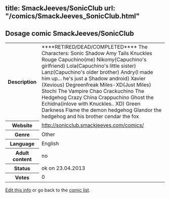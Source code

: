 title: SmackJeeves/SonicClub
url: "/comics/SmackJeeves_SonicClub.html"
---
Dosage comic SmackJeeves/SonicClub
-----------------------------------------

<p id="msg"></p>
<script type="text/javascript">
if (window.location.search === '?edit_info_mail=sent_ok') {
  var elem = document.getElementById("msg");
  elem.innerHTML = 'Edited information sucessfully sent.';
  elem.className = 'ok';
}
</script>
<table class="comicinfo">
<tr>
<th>Description</th><td>****RETIRED/DEAD/COMPLETED**** The Characters: Sonic Shadow Amy Tails Knuckles Rouge Capuchino(me) Nikomy(Capuchino's girlfriend) Lola(Capuchino's little sister) Lanz(Capuchino's older brother) Andry(I made him up... he's just a Shadow android) Xavier (Xevious) Degreenfreak Miles-XD(Just Miles) Stochi The Vampire Chao Crackuchino The Hedgehog Crazy China Crappuchino Ghost the Echidna(inlove with Knuckles.. XD) Green Darkness Flame the demon hedgehog Glandor the hedgehog and his brother cendar the fox</td>
</tr>
<tr>
<th>Website</th><td><a href="http://sonicclub.smackjeeves.com/comics/">http://sonicclub.smackjeeves.com/comics/</a></td>
</tr>
<tr>
<th>Genre</th><td>Other</td>
</tr>
<tr>
<th>Language</th><td>English</td>
</tr>
<tr>
<th>Adult content</th><td>no</td>
</tr>
<tr>
<th>Status</th><td>ok on 23.04.2013</td>
</tr>
<tr>
<th>Votes</th><td>0</td>
</tr>
</table>

[Edit this info](SmackJeeves_SonicClub_edit.html) or go back to the [comic list](../comic-index.html).
